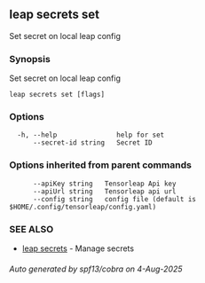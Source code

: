## leap secrets set

Set secret on local leap config

### Synopsis

Set secret on local leap config

```
leap secrets set [flags]
```

### Options

```
  -h, --help               help for set
      --secret-id string   Secret ID
```

### Options inherited from parent commands

```
      --apiKey string   Tensorleap Api key
      --apiUrl string   Tensorleap api url
      --config string   config file (default is $HOME/.config/tensorleap/config.yaml)
```

### SEE ALSO

* [leap secrets](leap_secrets.md)	 - Manage secrets

###### Auto generated by spf13/cobra on 4-Aug-2025
